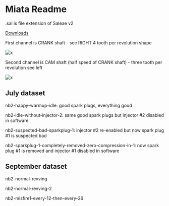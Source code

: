 # Miata Readme

.sal is file extension of Saleae v2

[Downloads](https://www.saleae.com/downloads/)

First channel is CRANK shaft - see RIGHT 4 tooth per revolution shape

![x](Images/triggers/trigger_4.png)

Second channel is CAM shaft (half speed of CRANK shaft) - three tooth per revolution see left

![x](Images/triggers/trigger_4.png)

## July dataset

nb2-happy-warmup-idle: good spark plugs, everything good

nb2-idle-without-injector-2: same good spark plugs but injector #2 disabled in software

nb2-suspected-bad-sparkplug-1: injector #2 re-enabled but now spark plug #1 is suspected bad

nb2-sparkplug-1-completely-removed-zero-compression-in-1: now spark plug #1 is removed and injector #1 disabled in software

## September dataset

nb2-normal-revving

nb2-normal-revving-2

nb2-misfire1-every-12-then-every-26
